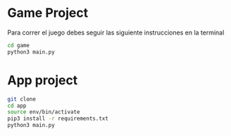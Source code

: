 # Game Project

Para correr el juego debes seguir las siguiente instrucciones en la terminal

```sh
cd game 
python3 main.py
```
# App project

```sh
git clone
cd app
source env/bin/activate
pip3 install -r requirements.txt
python3 main.py
```
